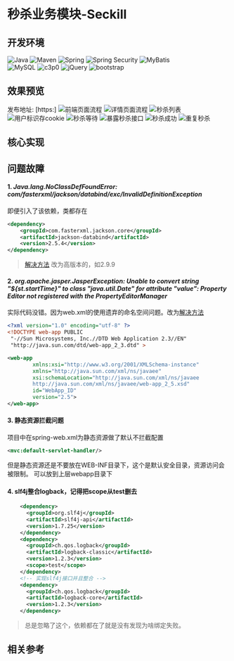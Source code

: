 # 秒杀业务模块-Seckill

## 开发环境
![Java](https://img.shields.io/badge/Java-1.8-green.svg) 
![Maven](https://img.shields.io/badge/Maven-3.5-orange.svg)
![Spring](https://img.shields.io/badge/Spring-5.1-green.svg)
![Spring Security](https://img.shields.io/badge/SpringMVC-5.1-color.svg)
![MyBatis](https://img.shields.io/badge/MyBatis-3.5-red.svg)  
![MySQL](https://img.shields.io/badge/MySQL-8.0-blue.svg)
![c3p0](https://img.shields.io/badge/c3p0-8.0-orange.svg)
![jQuery](https://img.shields.io/badge/jQuery-3.3-brown.svg)
![bootstrap](https://img.shields.io/badge/Bootstrap-3.3-purple.svg)

## 效果预览
发布地址:  [https:]
![前端页面流程](https://i.loli.net/2019/07/20/5d33174b8598e44118.png)
![详情页面流程](https://i.loli.net/2019/07/20/5d33174b92e6928405.png)
![秒杀列表](https://i.loli.net/2019/07/20/5d33174b9b1a857153.png)
![用户标识存cookie](https://i.loli.net/2019/07/20/5d33174b4524e59471.png)
![秒杀等待](https://i.loli.net/2019/07/20/5d3318424464658160.png)
![暴露秒杀接口](https://i.loli.net/2019/07/20/5d33174b57e6d99135.png)
![秒杀成功](https://i.loli.net/2019/07/20/5d33174b6eefc24457.png)
![重复秒杀](https://i.loli.net/2019/07/20/5d33174b7874972399.png)


## 核心实现

## 问题故障
#### 1. *Java.lang.NoClassDefFoundError: com/fasterxml/jackson/databind/exc/InvalidDefinitionException*
即便引入了该依赖，类都存在
```xml
<dependency>
    <groupId>com.fasterxml.jackson.core</groupId>
    <artifactId>jackson-databind</artifactId>
    <version>2.5.4</version>
</dependency>
```
>[解决方法](https://stackoverflow.com/questions/44718345/java-lang-noclassdeffounderror-com-fasterxml-jackson-databind-exc-invaliddefini)
改为高版本的，如2.9.9

#### 2. *org.apache.jasper.JasperException: Unable to convert string "${st.startTime}" to class "java.util.Date" for attribute "value": Property Editor not registered with the PropertyEditorManager*
实际代码没错。因为web.xml的<webapp>使用遗弃的命名空间问题。改为[解决方法](http://ykushch.net/jstl-fmtformatdate/)
```xml
<?xml version="1.0" encoding="utf-8" ?>
<!DOCTYPE web-app PUBLIC
 "-//Sun Microsystems, Inc.//DTD Web Application 2.3//EN"
 "http://java.sun.com/dtd/web-app_2_3.dtd" >

<web-app
        xmlns:xsi="http://www.w3.org/2001/XMLSchema-instance"
        xmlns="http://java.sun.com/xml/ns/javaee"
        xsi:schemaLocation="http://java.sun.com/xml/ns/javaee
        http://java.sun.com/xml/ns/javaee/web-app_2_5.xsd"
        id="WebApp_ID"
        version="2.5">
</web-app>
```
#### 3. 静态资源拦截问题  
项目中在spring-web.xml为静态资源做了默认不拦截配置  
```xml
<mvc:default-servlet-handler/>
```
但是静态资源还是不要放在WEB-INF目录下，这个是默认安全目录，资源访问会被限制。
可以放到上层webapp目录下

#### 4. slf4j整合logback，记得把scope从test删去
```xml
    <dependency>
      <groupId>org.slf4j</groupId>
      <artifactId>slf4j-api</artifactId>
      <version>1.7.25</version>
    </dependency>
    <dependency>
      <groupId>ch.qos.logback</groupId>
      <artifactId>logback-classic</artifactId>
      <version>1.2.3</version>
      <scope>test</scope>
    </dependency>
    <!-- 实现slf4j接口并且整合 -->
    <dependency>
      <groupId>ch.qos.logback</groupId>
      <artifactId>logback-core</artifactId>
      <version>1.2.3</version>
    </dependency>
```
>总是忽略了这个，依赖都在了就是没有发现为啥绑定失败。
## 相关参考